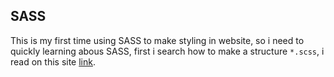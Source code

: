 ## SASS

This is my first time using SASS to make styling in website, so i need to quickly learning abous SASS, first i search how to make a structure `*.scss`, i read on this site [link](https://www.webdesignerdepot.com/2020/12/2-smartest-ways-to-structure-sass/).